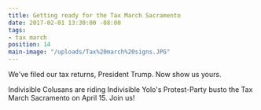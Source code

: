 ```yaml
---
title: Getting ready for the Tax March Sacramento
date: 2017-02-01 13:30:00 -08:00
tags:
- tax march
position: 14
main-image: "/uploads/Tax%20march%20signs.JPG"
---
```


We've filed our tax returns, President Trump. Now show us yours.

Indivisible Colusans are riding Indivisible Yolo's Protest-Party busto the Tax March Sacramento on April 15. Join us!  